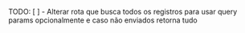 TODO:
[ ] - Alterar rota que busca todos os registros para usar query params opcionalmente e caso não enviados retorna tudo
